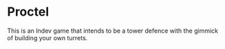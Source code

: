 # Proctel
This is an Indev game that intends to be a tower defence with the gimmick of building your own turrets.
